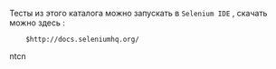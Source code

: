 Тесты из этого каталога можно запускать в `Selenium IDE` , скачать можно здесь :

        $http://docs.seleniumhq.org/
        
ntcn
